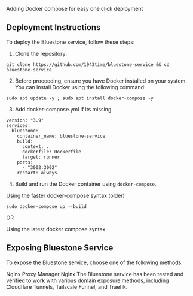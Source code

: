 Adding Docker compose for easy one click deployment

## Deployment Instructions
To deploy the Bluestone service, follow these steps:

1. Clone the repository:

```shell
git clone https://github.com/1943time/bluestone-service && cd bluestone-service
```

2. Before proceeding, ensure you have Docker installed on your system. You can install Docker using the following command:

```shell
sudo apt update -y ; sudo apt install docker-compose -y
```

3. Add docker-compose.yml if its missing

```
version: "3.9"
services:
  bluestone:
    container_name: bluestone-service
    build:
      context: .
      dockerfile: Dockerfile
      target: runner
    ports:
      - "3002:3002"
    restart: always
```

4. Build and run the Docker container using `docker-compose`.

Using the faster docker-compose syntax (older)
```shell
sudo docker-compose up --build
```

OR

Using the latest docker compose syntax
## Exposing Bluestone Service
To expose the Bluestone service, choose one of the following methods:

Nginx Proxy Manager
Nginx
The Bluestone service has been tested and verified to work with various domain exposure methods, including Cloudflare Tunnels, Tailscale Funnel, and Traefik.

